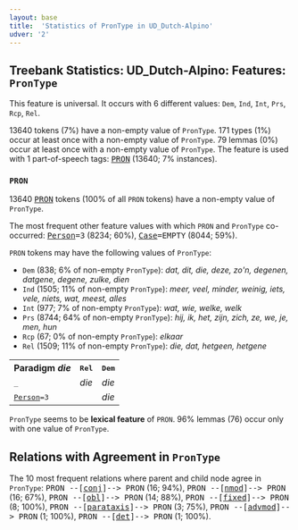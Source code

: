```yaml
---
layout: base
title:  'Statistics of PronType in UD_Dutch-Alpino'
udver: '2'
---
```


## Treebank Statistics: UD_Dutch-Alpino: Features: `PronType`

This feature is universal.
It occurs with 6 different values: `Dem`, `Ind`, `Int`, `Prs`, `Rcp`, `Rel`.

13640 tokens (7%) have a non-empty value of `PronType`.
171 types (1%) occur at least once with a non-empty value of `PronType`.
79 lemmas (0%) occur at least once with a non-empty value of `PronType`.
The feature is used with 1 part-of-speech tags: <tt><a href="nl_alpino-pos-PRON.html">PRON</a></tt> (13640; 7% instances).

### `PRON`

13640 <tt><a href="nl_alpino-pos-PRON.html">PRON</a></tt> tokens (100% of all `PRON` tokens) have a non-empty value of `PronType`.

The most frequent other feature values with which `PRON` and `PronType` co-occurred: <tt><a href="nl_alpino-feat-Person.html">Person</a></tt><tt>=3</tt> (8234; 60%), <tt><a href="nl_alpino-feat-Case.html">Case</a></tt><tt>=EMPTY</tt> (8044; 59%).

`PRON` tokens may have the following values of `PronType`:

* `Dem` (838; 6% of non-empty `PronType`): <em>dat, dit, die, deze, zo'n, degenen, datgene, degene, zulke, dien</em>
* `Ind` (1505; 11% of non-empty `PronType`): <em>meer, veel, minder, weinig, iets, vele, niets, wat, meest, alles</em>
* `Int` (977; 7% of non-empty `PronType`): <em>wat, wie, welke, welk</em>
* `Prs` (8744; 64% of non-empty `PronType`): <em>hij, ik, het, zijn, zich, ze, we, je, men, hun</em>
* `Rcp` (67; 0% of non-empty `PronType`): <em>elkaar</em>
* `Rel` (1509; 11% of non-empty `PronType`): <em>die, dat, hetgeen, hetgene</em>

<table>
  <tr><th>Paradigm <i>die</i></th><th><tt>Rel</tt></th><th><tt>Dem</tt></th></tr>
  <tr><td><tt>_</tt></td><td><em>die</em></td><td><em>die</em></td></tr>
  <tr><td><tt><tt><a href="nl_alpino-feat-Person.html">Person</a></tt><tt>=3</tt></tt></td><td></td><td><em>die</em></td></tr>
</table>

`PronType` seems to be **lexical feature** of `PRON`. 96% lemmas (76) occur only with one value of `PronType`.

## Relations with Agreement in `PronType`

The 10 most frequent relations where parent and child node agree in `PronType`:
<tt>PRON --[<tt><a href="nl_alpino-dep-conj.html">conj</a></tt>]--> PRON</tt> (16; 94%),
<tt>PRON --[<tt><a href="nl_alpino-dep-nmod.html">nmod</a></tt>]--> PRON</tt> (16; 67%),
<tt>PRON --[<tt><a href="nl_alpino-dep-obl.html">obl</a></tt>]--> PRON</tt> (14; 88%),
<tt>PRON --[<tt><a href="nl_alpino-dep-fixed.html">fixed</a></tt>]--> PRON</tt> (8; 100%),
<tt>PRON --[<tt><a href="nl_alpino-dep-parataxis.html">parataxis</a></tt>]--> PRON</tt> (3; 75%),
<tt>PRON --[<tt><a href="nl_alpino-dep-advmod.html">advmod</a></tt>]--> PRON</tt> (1; 100%),
<tt>PRON --[<tt><a href="nl_alpino-dep-det.html">det</a></tt>]--> PRON</tt> (1; 100%).

